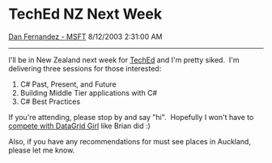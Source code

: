 <div id="page">

# TechEd NZ Next Week

[Dan Fernandez -
MSFT](https://social.msdn.microsoft.com/profile/Dan%20Fernandez%20-%20MSFT)
8/12/2003 2:31:00 AM

-----

<div id="content">

I'll be in New Zealand next week for
[TechEd](http://www.microsoft.com/nz/teched/default.aspx) and I'm pretty
siked.  I'm delivering three sessions for those interested:

1.  C\# Past, Present, and Future
2.  Building Middle Tier applications with C\#
3.  C\# Best Practices

If you're attending, please stop by and say "hi".  Hopefully I won't
have to [compete with DataGrid
Girl](http://blogs.gotdotnet.com/briankel/PermaLink.aspx/22ca8408-856a-48e4-83f3-2df09b28d660) like
Brian did :)

Also, if you have any recommendations for must see places in Auckland, 
please let me know.

 

 

</div>

</div>
